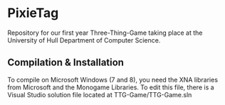 PixieTag
========
Repository for our first year Three-Thing-Game taking place at the University of Hull Department of Computer Science.

Compilation & Installation
--------------------------
To compile on Microsoft Windows (7 and 8), you need the XNA libraries from Microsoft and the Monogame Libraries. To edit this file, there is a Visual Studio solution file located at TTG-Game/TTG-Game.sln
